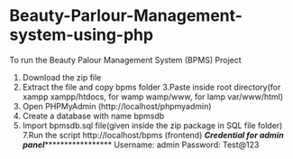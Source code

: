# Beauty-Parlour-Management-system-using-php

To run the Beauty Palour Management System (BPMS) Project
1. Download the zip file
2. Extract the file and copy bpms folder
3.Paste inside root directory(for xampp xampp/htdocs, for wamp wamp/www, for lamp var/www/html)
4. Open PHPMyAdmin (http://localhost/phpmyadmin)
5. Create a database with name bpmsdb
6. Import bpmsdb.sql file(given inside the zip package in SQL file folder)
7.Run the script http://localhost/bpms (frontend)
*********************Credential for admin panel**************************************
Username: admin
Password: Test@123
